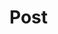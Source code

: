 # Post


<api-endpoint openapi-path="./../localhost/localhost.yaml" endpoint="/items" method="post"/>
